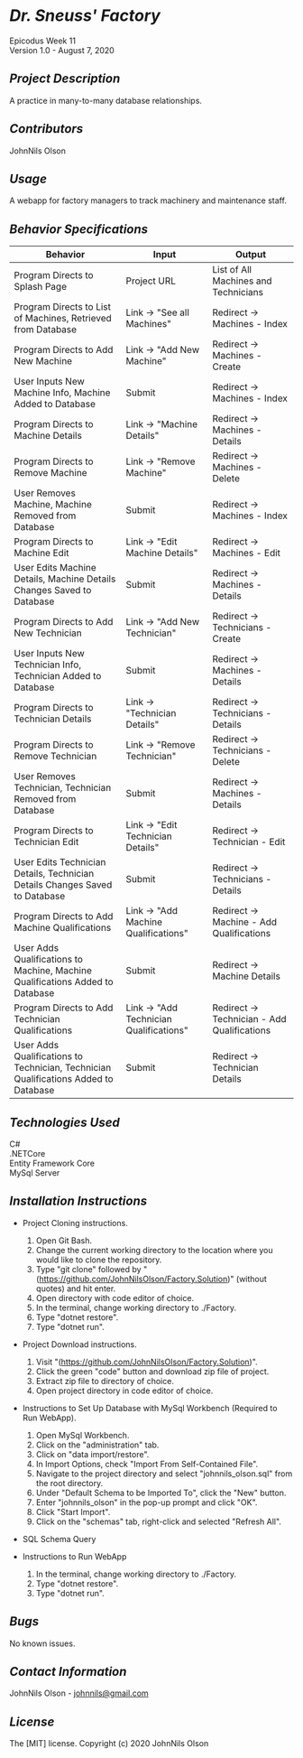 # _Dr. Sneuss' Factory_
Epicodus Week 11  
Version 1.0 - August 7, 2020 

## _Project Description_
A practice in many-to-many database relationships.

## _Contributors_
JohnNils Olson

## _Usage_
A webapp for factory managers to track machinery and maintenance staff.

## _Behavior Specifications_
| Behavior | Input | Output |
| ---- | ---- | ---- |
| Program Directs to Splash Page | Project URL | List of All Machines and Technicians |
| Program Directs to List of Machines, Retrieved from Database | Link -> "See all Machines" | Redirect -> Machines - Index |
| Program Directs to Add New Machine | Link -> "Add New Machine" | Redirect -> Machines - Create | 
| User Inputs New Machine Info, Machine Added to Database | Submit | Redirect -> Machines - Index |
| Program Directs to Machine Details | Link -> "Machine Details" | Redirect -> Machines - Details |
| Program Directs to Remove Machine | Link -> "Remove Machine" | Redirect -> Machines - Delete
| User Removes Machine, Machine Removed from Database | Submit | Redirect -> Machines - Index |
| Program Directs to Machine Edit | Link -> "Edit Machine Details" | Redirect -> Machines - Edit |
| User Edits Machine Details, Machine Details Changes Saved to Database | Submit | Redirect -> Machines - Details |
| Program Directs to Add New Technician  | Link -> "Add New Technician" | Redirect -> Technicians - Create |
| User Inputs New Technician Info, Technician Added to Database | Submit | Redirect -> Machines - Details |
| Program Directs to Technician Details | Link -> "Technician Details" | Redirect -> Technicians - Details |
| Program Directs to Remove Technician | Link -> "Remove Technician" | Redirect -> Technicians - Delete
| User Removes Technician, Technician Removed from Database | Submit | Redirect -> Machines - Details |
| Program Directs to Technician Edit | Link -> "Edit Technician Details" | Redirect -> Technician - Edit |
| User Edits Technician Details, Technician Details Changes Saved to Database | Submit | Redirect -> Technicians - Details |
| Program Directs to Add Machine Qualifications | Link -> "Add Machine Qualifications" | Redirect -> Machine - Add Qualifications |
| User Adds Qualifications to Machine, Machine Qualifications Added to Database | Submit | Redirect -> Machine Details |
| Program Directs to Add Technician Qualifications | Link -> "Add Technician Qualifications" | Redirect -> Technician - Add Qualifications |
| User Adds Qualifications to Technician, Technician Qualifications Added to Database | Submit | Redirect -> Technician Details |

## _Technologies Used_
C#  
.NETCore  
Entity Framework Core  
MySql Server

## _Installation Instructions_
* Project Cloning instructions.
  1. Open Git Bash.
  2. Change the current working directory to the location where you would like to clone the repository.
  3. Type "git clone" followed by "(https://github.com/JohnNilsOlson/Factory.Solution)" (without quotes) and hit enter.
  4. Open directory with code editor of choice.
  5. In the terminal, change working directory to ./Factory.
  6. Type "dotnet restore".
  7. Type "dotnet run".

* Project Download instructions.
  1. Visit "(https://github.com/JohnNilsOlson/Factory.Solution)".
  2. Click the green "code" button and download zip file of project.
  3. Extract zip file to directory of choice.
  4. Open project directory in code editor of choice.

* Instructions to Set Up Database with MySql Workbench (Required to Run WebApp).
  1. Open MySql Workbench.
  2. Click on the "administration" tab.
  3. Click on "data import/restore".
  4. In Import Options, check "Import From Self-Contained File".
  5. Navigate to the project directory and select "johnnils_olson.sql" from the root directory.
  6. Under "Default Schema to be Imported To", click the "New" button.
  7. Enter "johnnils_olson" in the pop-up prompt and click "OK".
  8. Click "Start Import".
  9. Click on the "schemas" tab, right-click and selected "Refresh All".

* SQL Schema Query

* Instructions to Run WebApp
  1. In the terminal, change working directory to ./Factory.
  2. Type "dotnet restore".
  3. Type "dotnet run".

## _Bugs_
No known issues.

## _Contact Information_
JohnNils Olson - johnnils@gmail.com  

## _License_
The [MIT] license.
Copyright (c) 2020 JohnNils Olson